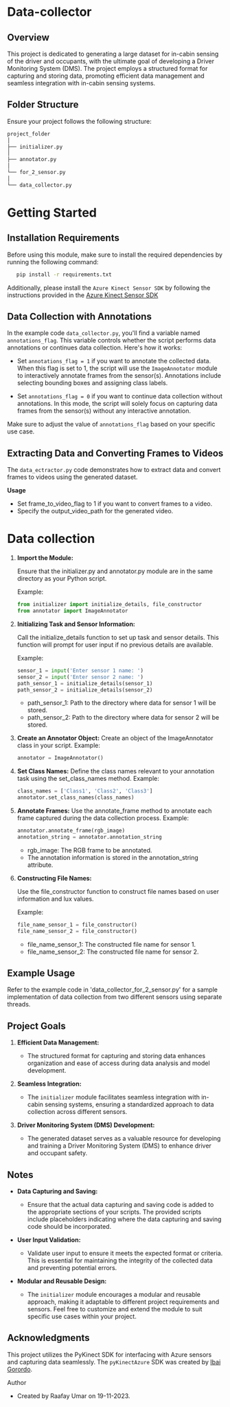 # Data-collector

## Overview

This project is dedicated to generating a large dataset for in-cabin sensing of the driver and occupants, with the ultimate goal of developing a Driver Monitoring System (DMS). The project employs a structured format for capturing and storing data, promoting efficient data management and seamless integration with in-cabin sensing systems.

## Folder Structure

Ensure your project follows the following structure:


```bash
project_folder
│
├── initializer.py
│
├── annotator.py
│
└── for_2_sensor.py
│
└── data_collector.py
```
# Getting Started

## Installation Requirements

Before using this  module, make sure to install the required dependencies by running the following command:

```bash
   pip install -r requirements.txt
```
Additionally, please install the `Azure Kinect Sensor SDK` by following the instructions provided in the [Azure Kinect Sensor SDK](https://github.com/microsoft/Azure-Kinect-Sensor-SDK/blob/develop/docs/usage.md)

## Data Collection with Annotations

In the example code `data_collector.py`, you'll find a variable named `annotations_flag`. This variable controls whether the script performs data annotations or continues data collection. Here's how it works:

- Set `annotations_flag = 1` if you want to annotate the collected data. When this flag is set to 1, the script will use the `ImageAnnotator` module to interactively annotate frames from the sensor(s). Annotations include selecting bounding boxes and assigning class labels.

- Set `annotations_flag = 0` if you want to continue data collection without annotations. In this mode, the script will solely focus on capturing data frames from the sensor(s) without any interactive annotation.

Make sure to adjust the value of `annotations_flag` based on your specific use case.

## Extracting Data and Converting Frames to Videos

The `data_ectractor.py` code demonstrates how to extract data and convert frames to videos using the generated dataset.

**Usage**
   - Set frame_to_video_flag to 1 if you want to convert frames to a video.
   - Specify the output_video_path for the generated video.
# Data collection
1. **Import the Module:**

   Ensure that the initializer.py and annotator.py module are in the same directory as your Python script.

   Example:
   ```python
   from initializer import initialize_details, file_constructor
   from annotator import ImageAnnotator

    ```
2. **Initializing Task and Sensor Information:**

   Call the initialize_details function to set up task and sensor details. This function will prompt for user input if no previous details are available.

   Example:
   ```python
   sensor_1 = input('Enter sensor 1 name: ')
   sensor_2 = input('Enter sensor 2 name: ')
   path_sensor_1 = initialize_details(sensor_1)
   path_sensor_2 = initialize_details(sensor_2)
    ```
   - path_sensor_1: Path to the directory where data for sensor 1 will be stored.
   - path_sensor_2: Path to the directory where data for sensor 2 will be stored.

3. **Create an Annotator Object:**
   Create an object of the ImageAnnotator class in your script.
   Example:
   ```python
   annotator = ImageAnnotator()
   ```

4. **Set Class Names:**
   Define the class names relevant to your annotation task using the set_class_names method.
   Example:
   ```python
   class_names = ['Class1', 'Class2', 'Class3']
   annotator.set_class_names(class_names)
   ```

5. **Annotate Frames:**
   Use the annotate_frame method to annotate each frame captured during the data collection process.
   Example:
   ```python
   annotator.annotate_frame(rgb_image)
   annotation_string = annotator.annotation_string
   ```
    - rgb_image: The RGB frame to be annotated.
    - The annotation information is stored in the annotation_string attribute.

7. **Constructing File Names:**

   Use the file_constructor function to construct file names based on user information and lux values.

   Example:
   ```python
   file_name_sensor_1 = file_constructor()
   file_name_sensor_2 = file_constructor()
    ```
   - file_name_sensor_1: The constructed file name for sensor 1.
   - file_name_sensor_2: The constructed file name for sensor 2.

## Example Usage

Refer to the example code in 'data_collector_for_2_sensor.py' for a sample implementation of data collection from two different sensors using separate threads.

## Project Goals

1. **Efficient Data Management:**
   - The structured format for capturing and storing data enhances organization and ease of access during data analysis and model development.

2. **Seamless Integration:**
   - The `initializer` module facilitates seamless integration with in-cabin sensing systems, ensuring a standardized approach to data collection across different sensors.

3. **Driver Monitoring System (DMS) Development:**
   - The generated dataset serves as a valuable resource for developing and training a Driver Monitoring System (DMS) to enhance driver and occupant safety.


## Notes

- **Data Capturing and Saving:**
  - Ensure that the actual data capturing and saving code is added to the appropriate sections of your scripts. The provided scripts include placeholders indicating where the data capturing and saving code should be incorporated.

- **User Input Validation:**
  - Validate user input to ensure it meets the expected format or criteria. This is essential for maintaining the integrity of the collected data and preventing potential errors.

- **Modular and Reusable Design:**
  - The `initializer` module encourages a modular and reusable approach, making it adaptable to different project requirements and sensors. Feel free to customize and extend the module to suit specific use cases within your project.


## Acknowledgments

This project utilizes the PyKinect SDK for interfacing with Azure sensors and capturing data seamlessly. The `pyKinectAzure` SDK was created by [Ibai Gorordo](https://github.com/ibaiGorordo).


Author

- Created by Raafay Umar on 19-11-2023.
